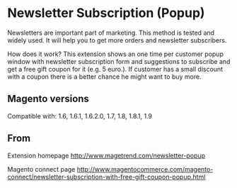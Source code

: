 Newsletter Subscription (Popup)
===============================

Newsletters are important part of marketing. This method is tested and widely used. It will help you to get more orders and newsletter subscribers.

How does it work? This extension shows an one time per customer popup window with newsletter subscription form and suggestions to subscribe and get a free gift coupon for it (e.g. 5 euro.). If customer has a small discount with a coupon there is a better chance he might want to buy more.

Magento versions
----------------

Compatible with: 1.6, 1.6.1, 1.6.2.0, 1.7, 1.8, 1.8.1, 1.9

From
----

Extension homepage
http://www.magetrend.com/newsletter-popup

Magento connect page
http://www.magentocommerce.com/magento-connect/newsletter-subscription-with-free-gift-coupon-popup.html
